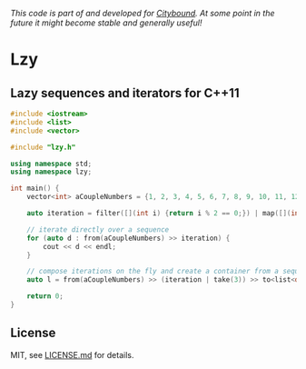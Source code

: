 *This code is part of and developed for [Citybound](http://cityboundsim.com).
At some point in the future it might become stable and generally useful!*

# Lzy

## Lazy sequences and iterators for C++11


```c++
#include <iostream>
#include <list>
#include <vector>

#include "lzy.h"

using namespace std;
using namespace lzy;

int main() {
    vector<int> aCoupleNumbers = {1, 2, 3, 4, 5, 6, 7, 8, 9, 10, 11, 12};

    auto iteration = filter([](int i) {return i % 2 == 0;}) | map([](int i) {return i * 1.1;});

    // iterate directly over a sequence
    for (auto d : from(aCoupleNumbers) >> iteration) {
        cout << d << endl;
    }

    // compose iterations on the fly and create a container from a sequence
    auto l = from(aCoupleNumbers) >> (iteration | take(3)) >> to<list<double>>();

    return 0;
}
```

## License

MIT, see [LICENSE.md](LICENSE.md) for details.
